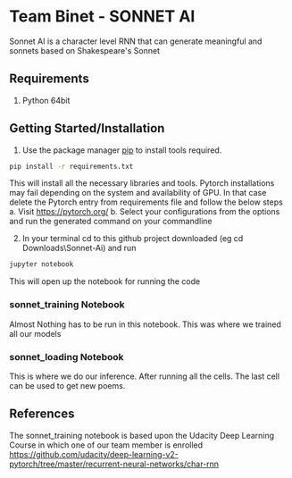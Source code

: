 # Team Binet - SONNET AI

Sonnet AI is a character level RNN that can generate meaningful and sonnets based on Shakespeare's Sonnet

## Requirements
1. Python 64bit 

## Getting Started/Installation

1. Use the package manager [pip](https://pip.pypa.io/en/stable/) to 
 install tools required.

```bash
pip install -r requirements.txt
```                                                                     
 This will install all the necessary libraries and tools. Pytorch 
 installations may fail depending on the system and availability of GPU. 
 In that case delete the Pytorch entry from requirements file and follow 
 the below steps
 a. Visit https://pytorch.org/
 b. Select your configurations from the options and run the generated command on your commandline

2. In your terminal cd to this github project downloaded (eg cd Downloads\Sonnet-Ai) and run 
 ```bash
 jupyter notebook
```
This will open up the notebook for running the code

### sonnet_training Notebook
Almost Nothing has to be run in this notebook. This was where we trained all our models 

### sonnet_loading Notebook
This is where we do our inference. After running all the cells. The last cell can be used to get new poems.  


## References

The sonnet_training notebook is based upon the Udacity Deep Learning Course in which one of our team member is enrolled  https://github.com/udacity/deep-learning-v2-pytorch/tree/master/recurrent-neural-networks/char-rnn


